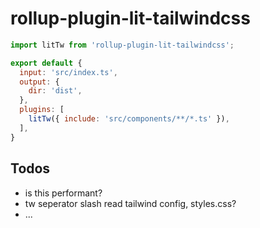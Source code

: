 # rollup-plugin-lit-tailwindcss

```js
import litTw from 'rollup-plugin-lit-tailwindcss';

export default {
  input: 'src/index.ts',
  output: {
    dir: 'dist',
  },
  plugins: [
    litTw({ include: 'src/components/**/*.ts' }),
  ],
}
```


## Todos
- is this performant?
- tw seperator slash read tailwind config, styles.css?
- ...